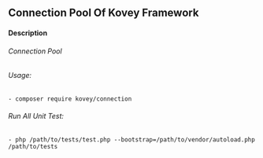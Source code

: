 ## Connection Pool Of Kovey Framework
#### Description
###### Connection Pool
###### Usage:
    - composer require kovey/connection
###### Run All Unit Test:
    - php /path/to/tests/test.php --bootstrap=/path/to/vendor/autoload.php /path/to/tests
